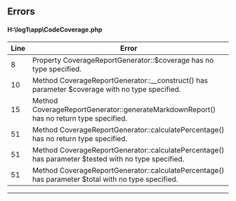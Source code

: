 
## Errors

#### __H:\log1\app\CodeCoverage.php__
Line | Error
---- | ------
8 | Property CoverageReportGenerator::$coverage has no type specified.
10 | Method CoverageReportGenerator::__construct() has parameter $coverage with no type specified.
15 | Method CoverageReportGenerator::generateMarkdownReport() has no return type specified.
51 | Method CoverageReportGenerator::calculatePercentage() has no return type specified.
51 | Method CoverageReportGenerator::calculatePercentage() has parameter $tested with no type specified.
51 | Method CoverageReportGenerator::calculatePercentage() has parameter $total with no type specified.
---
